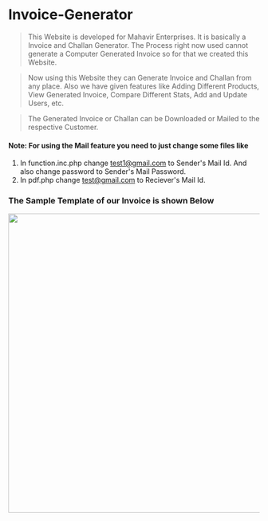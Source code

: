 # Invoice-Generator

> This Website is developed for Mahavir Enterprises. It is basically a Invoice and Challan Generator. The Process right now used cannot generate a Computer Generated Invoice so for that we created this Website.

> Now using this Website they can Generate Invoice and Challan from any place. Also we have given features like Adding Different Products, View Generated Invoice, Compare Different Stats, Add and Update Users, etc.

> The Generated Invoice or Challan can be Downloaded or Mailed to the respective Customer.

#### Note: For using the Mail feature you need to just change some files like 
1. In function.inc.php change test1@gmail.com to Sender's Mail Id. And also change password to Sender's Mail Password.
2. In pdf.php change test@gmail.com to Reciever's Mail Id.


### The Sample Template of our Invoice is shown Below
<img height="600px" widht="250px" src="https://user-images.githubusercontent.com/61194871/114027582-239d6a00-9895-11eb-9861-ed7b21d5b5a0.png"/>
